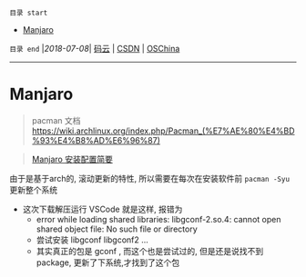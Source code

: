 `目录 start`
 
- [Manjaro](#manjaro)

`目录 end` |_2018-07-08_| [码云](https://gitee.com/gin9) | [CSDN](http://blog.csdn.net/kcp606) | [OSChina](https://my.oschina.net/kcp1104)
****************************************
# Manjaro

> pacman 文档 https://wiki.archlinux.org/index.php/Pacman_(%E7%AE%80%E4%BD%93%E4%B8%AD%E6%96%87)

> [Manjaro 安装配置简要](https://blog.csdn.net/ouening/article/details/79633966)

 由于是基于arch的, 滚动更新的特性, 所以需要在每次在安装软件前 `pacman -Syu` 更新整个系统
 - 这次下载解压运行 VSCode 就是这样, 报错为 
    - error while loading shared libraries: libgconf-2.so.4: cannot open shared object file: No such file or directory
    - 尝试安装 libgconf libgconf2 ...
    - 其实真正的包是 gconf , 而这个也是尝试过的,  但是还是说找不到package, 更新了下系统,才找到了这个包

